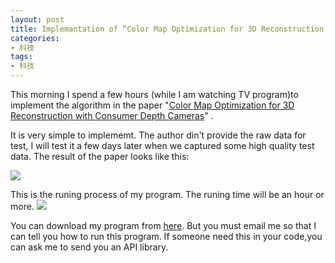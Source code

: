 ```yaml
---
layout: post
title: Implemantation of “Color Map Optimization for 3D Reconstruction with Consumer Depth Cameras”
categories:
- 科技
tags:
- 科技
---
```

 
This morning I spend a few hours (while I am watching TV program)to implement the algorithm in the paper "[Color Map Optimization for 3D Reconstruction with Consumer Depth Cameras](http://vladlen.info/publications/color-map-optimization-for-3d-reconstruction-with-consumer-depth-cameras/)" . 
<!--more-->

It is very simple to implememt. The author din't provide the raw data for test, I will test it a few days later when we captured some high quality test data.  The result of the paper looks like this:

![](http://vladlen.info/wp-content/uploads/2014/04/color-mapping.jpg)

This is the runing process of my program. The runing time will be an hour or more.
![](http://blog.hwdong.com/images/color_map.jpg)

You can download my program from [here](http://hwdong.com/programs/ColorMap_Optimization_zip). But you must email me so that I can tell you how to run this program. If someone need this in your code,you can ask me to send you an API library.

